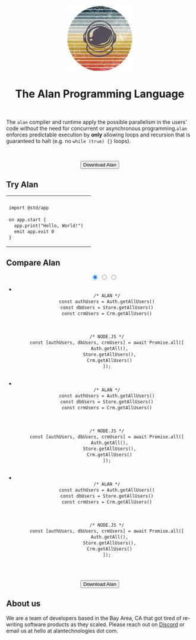 &nbsp;

<center>
  <img src="alan-logo.png" alt="drawing" width="180"/>
  <h1 style="color: var(--title);">The Alan Programming Language</h1>
</center>

&nbsp;

The `alan` compiler and runtime apply the possible parallelism in the users' code without the need for concurrent or asynchronous programming.`alan` enforces predictable execution by **only** allowing loops and recursion that is guaranteed to halt (e.g. no `while (true) {}` loops).

&nbsp;

<center>
  <button onclick="window.location.href='https://docs.alan-lang.org/#installation'" class="cta-button">Download Alan</button>
</center>

## Try Alan

<table style="width: 100%;">
<tr>
<th></th>
<th></th>
</tr>
<tr>
<td>

```rust,editable,ignore,mdbook-runnable
import @std/app

on app.start {
  app.print("Hello, World!")
  emit app.exit 0
}
```

</td>
</table>

## Compare Alan

<center>
  <div class="carousel-container">
    <ul class="carousel my-carousel carousel--thumb">
      <input class="carousel__activator" type="radio" id="1" name="thumb" checked="checked"/>
      <input class="carousel__activator" type="radio" id="2" name="thumb"/>
      <input class="carousel__activator" type="radio" id="3" name="thumb"/>
      <div class="carousel__controls">
        <label class="carousel__control carousel__control--backward" for="3"></label>
        <label class="carousel__control carousel__control--forward" for="2"></label>
      </div>
      <div class="carousel__controls">
        <label class="carousel__control carousel__control--backward" for="1"></label>
        <label class="carousel__control carousel__control--forward" for="3"></label>
      </div>
      <div class="carousel__controls">
        <label class="carousel__control carousel__control--backward" for="2"></label>
        <label class="carousel__control carousel__control--forward" for="1"></label>
      </div>
      <li class="carousel__slide">
        <pre class="code-border"><code class="language-javascript">
  /* ALAN */
  const authUsers = Auth.getAllUsers()
  const dbUsers = Store.getAllUsers()
  const crmUsers = Crm.getAllUsers()
        </code></pre>
        <pre class="code-border"><code class="language-javascript">
  /* NODE.JS */
  const [authUsers, dbUsers, crmUsers] = await Promise.all([
    Auth.getAll(),
    Store.getAllUsers(),
    Crm.getAllUsers()
  ]);
        </code></pre>
      </li>
      <li class="carousel__slide">
        <pre class="code-border"><code class="language-javascript">
  /* ALAN */
  const authUsers = Auth.getAllUsers()
  const dbUsers = Store.getAllUsers()
  const crmUsers = Crm.getAllUsers()
        </code></pre>
        <pre class="code-border"><code class="language-javascript">
  /* NODE.JS */
  const [authUsers, dbUsers, crmUsers] = await Promise.all([
    Auth.getAll(),
    Store.getAllUsers(),
    Crm.getAllUsers()
  ]);
        </code></pre>
      </li>
      <li class="carousel__slide">
        <pre class="code-border"><code class="language-javascript">
  /* ALAN */
  const authUsers = Auth.getAllUsers()
  const dbUsers = Store.getAllUsers()
  const crmUsers = Crm.getAllUsers()
        </code></pre>
        <pre class="code-border"><code class="language-javascript">
  /* NODE.JS */
  const [authUsers, dbUsers, crmUsers] = await Promise.all([
    Auth.getAll(),
    Store.getAllUsers(),
    Crm.getAllUsers()
  ]);
        </code></pre>
      </li>
      <div class="carousel__indicators">
        <label class="carousel__indicator" for="1"></label>
        <label class="carousel__indicator" for="2"></label>
        <label class="carousel__indicator" for="3"></label>
      </div>
    </ul>
  </div>
</center>

&nbsp;

<center>
  <button onclick="window.location.href='https://docs.alan-lang.org/#installation'" class="cta-button">Download Alan</button>
</center>

## About us

We are a team of developers based in the Bay Area, CA that got tired of re-writing software products as they scaled.
Please reach out on [Discord](https://discord.gg/XatB9we) or email us at hello at alantechnologies dot com.